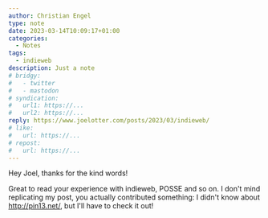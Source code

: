 ```yaml
---
author: Christian Engel
type: note
date: 2023-03-14T10:09:17+01:00
categories:
  - Notes
tags:
  - indieweb
description: Just a note
# bridgy:
#   - twitter
#   - mastodon
# syndication:
#   url1: https://...
#   url2: https://...
reply: https://www.joelotter.com/posts/2023/03/indieweb/
# like:
#   url: https://...
# repost:
#   url: https://...
---
```


Hey Joel, thanks for the kind words!

Great to read your experience with indieweb, POSSE and so on. I don't mind replicating my post, you actually contributed something: I didn't know about http://pin13.net/, but I'll have to check it out!

